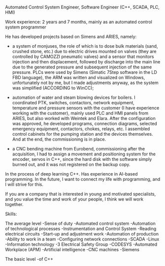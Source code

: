Automated Control System Engineer, Software Engineer (C++, SCADA, PLC, HMI)

Work experience: 2 years and 7 months, mainly as an automated control system programmer

He has developed projects based on Simens and ARIES, namely:

- a system of monjuses, the role of which is to dose bulk materials (sand, crushed stone, etc.) due to electric drives mounted on valves (they are controlled by CAMOZZI pneumatic valves) and a sensor that monitors injection and then displacement, followed by discharge into the main line due to the generated pressure and subsequent injection of the same pressure. PLCs were used by Simens (Simatic 7Step software in the LD FBD language), the ARM was written and visualized on Windows, unfortunately not by me, but I made adjustments anyway, as the system was simplified (ACCORDING to WinCC);

- automation of water and steam blowing devices for boilers. I coordinated PTK, switches, contactors, network equipment, temperature and pressure sensors with the customer (I have experience working with the customer), mainly used PLC and HMI panels from ARIES, but also worked with Weintek and Elara. After the configuration was approved, he developed programs, connection diagrams, selected emergency equipment, contactors, chokes, relays, etc. I assembled control cabinets for the pumping station and the devices themselves. And at the end, the commissioning is in place.

- a CNC bending machine from Eurobend, commissioning after the acquisition, I had to assign a movement and positioning system for the encoder, servos in C++, since the hard disk with the software simply burned out, and it was not registered on the backup copy.

In the process of deep learning C++.
Has experience in AI-based programming.
In the future, I want to connect my life with programming, and I will strive for this.

If you are a company that is interested in young and motivated specialists, and you value the time and work of your people, I think we will work together.

Skills:

The average level
-Sense of duty
-Automated control system
-Automation of technological processes
-Instrumentation and Control System
-Reading electrical circuits
-Start-up and adjustment work
-Automation of production
-Ability to work in a team
-Configuring network connections
-SCADA
-Linux
-Information technology
-3 Electrical Safety Group
-CODESYS
-Automated Workplace (APM)
-Artificial intelligence
-CNC machines
-Siemens

The basic level
-of C++
